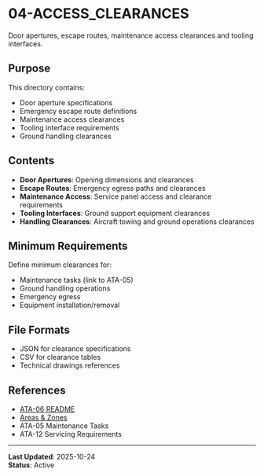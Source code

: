 # 04-ACCESS_CLEARANCES

Door apertures, escape routes, maintenance access clearances and tooling interfaces.

## Purpose

This directory contains:
- Door aperture specifications
- Emergency escape route definitions
- Maintenance access clearances
- Tooling interface requirements
- Ground handling clearances

## Contents

- **Door Apertures**: Opening dimensions and clearances
- **Escape Routes**: Emergency egress paths and clearances
- **Maintenance Access**: Service panel access and clearance requirements
- **Tooling Interfaces**: Ground support equipment clearances
- **Handling Clearances**: Aircraft towing and ground operations clearances

## Minimum Requirements

Define minimum clearances for:
- Maintenance tasks (link to ATA-05)
- Ground handling operations
- Emergency egress
- Equipment installation/removal

## File Formats

- JSON for clearance specifications
- CSV for clearance tables
- Technical drawings references

## References

- [ATA-06 README](../README.md)
- [Areas & Zones](../03-AREAS_ZONES/)
- ATA-05 Maintenance Tasks
- ATA-12 Servicing Requirements

---

**Last Updated**: 2025-10-24  
**Status**: Active
